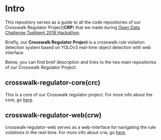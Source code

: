 # Intro
This repository serves as a guide to all the code repositories of our Crosswalk Regulator Project(**CRP**) that we made during [Open Data Challenge Tashkent 2018 Hackathon](https://data.gov.uz/ru/challenge).

Briefly, our **Crosswalk Regulator Project** is a crosswalk rule violation detection system based on YOLOv3 real-time object detection with web interface.

Below, you can find brief description and links to the two main repositories of our Crosswalk Regulator Project.

## crosswalk-regulator-core(crc)
This is a core of our Crosswalk regulator project. For more info about the core, go [here](https://github.com/bedilbek/crosswalk-regulator-core).

## crosswalk-regulator-web(crw)
crosswalk-regulator-web serves as a web-interface for navigating the rule violations in the real-time. For more info about crw, go [here](github.com).
